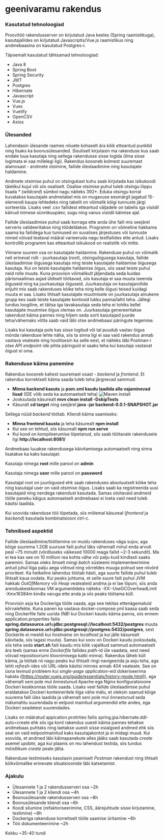 # geenivaramu rakendus

### Kasutatud tehnoloogiad

Proovitöö rakendusserver on kirjutatud Java keeles (Spring raamistikuga), kasutajaliides on kirjutatud Javascriptis/Vue.js raamistikus ning andmebaasina on kasutatud Postgres-i.

Täpsemalt kasutatud tähtsamad tehnoloogiad:
- Java 8
- Spring Boot
- Spring Security
- JWT
- Postgres
- Hibernate
- Javascript
- Vue.js
- Vuex
- Vuetify
- OpenCSV
- Axios

### Ülesanded

Lahendasin ülesande raames nõuete kohaselt ära kõik etteantud punktid ning lisaks ka boonusülesanded. Sisuliselt kirjutasin ma rakenduse kus saab endale luua kasutaja ning sellega rakendusse sisse logida (ilma sisse logimata ei saa millelegi ligi). Rakendus koosneb kolmest suuremast alamosast - andmete otsimine, failide üleslaadimine ning kasutajate haldamine. 

Andmete otsimise puhul on otsingukast kuhu saab kirjutada kas isikukoodi täielikul kujul või siis osaliselt. Osalise otsimise puhul tuleb otsingu lõppu lisada * (*wildcard*) sümbol nagu näiteks 392*. Eduka otsingu korral kuvatakse kasutajale andmetabel mis on mugavuse eesmärgil jagatud 15-elemendi kaupa lehtedeks ning tabelit on võimalik kõigi tunnuste järgi sorteerida. Lisaks veel .csv failidest etteantud väljadele on tabelis iga visiidil käinud inimese sünnikuupäev, sugu ning vanus visiidil käimise ajal.

Failide üleslaadimise puhul saab korraga ette anda ühe faili mis seejärel serveris valideeritakse ning töödeldakse. Programm on võimeline hakkama saama ka failidega kus tunnused on suvalises järjestuses või tunnuste nimed võivad teataval määral varieeruda nagu testfailides ette antud. Lisaks kontrollib programm kas etteantud isikukood on realistlik või mitte. 

Viimane suurem osa on kasutajate haldamine. Rakenduse puhul on võimalik neli erinevat rolli - juurkasutaja (*root*), otsinguõigusega kasutaja, failide üleslaadimise õigusega kasutaja ning teiste kasutajate haldamise õigusega kasutaja. Kui on teiste kasutajate haldamise õigus, siis saad teiste puhul neid rolle muuta. Kuna proovisin võimalikult jäljendada seda kuidas pärismaailmas asjad üldiselt töötavad, siis kasutaja ei saa muuta iseenda õiguseid ning ka juurkasutaja õiguseid. Juurkasutaja on kasutajarollide erijuht mis saab rakenduses kõike teha ning kelle õigusi teised kuidagi muuta ei saa. Lisaks lihtsalt kasutajate muutmisele on juurkasutaja ainukene grupp kes saab teiste kasutajate kontosid lukku panna/lahti teha. Jällegi tundus loogiline, et täitsa iga tavakasutaja seda teha ei tohiks kellel kasutajate muutmise õigus olemas on. Juurkasutaja genereeritakse rakendust käima pannes ning hiljem seda sorti kasutajaid juurde teha/vähemaks võtta saab vaid läbi otse andmebaasi päringute tegemise.

Lisaks kui kasutaja pole kas sisse logitud või tal puudub vastav õigus mõnda rakenduse lehte näha, siis ta sinna ligi ei saa vaid rakendus annab vastava veateate ning hoolitsesin ka selle eest, et näiteks läbi Postman-i otse *API endpoint*-ide pihta päringuid ei saaks teha kui kasutaja vastavat õigust ei oma.

### Rakenduse käima panemine

Rakendus koosneb kahest suuremast osast - *backend* ja *frontend*. Et rakendus korrektselt käima saada tuleb teha järgnevad sammud:
- **Minna backend kasuta** ja **pom.xml kaudu laadida alla vajaminevad lisad** (IDE võib seda ka automaatselt teha)
 ![Maven install](https://i.imgur.com/U1yoDUT.png)
- Jooksutada käsurealt **mvn clean install -DskipTests**
- Käsuralt **cd target** ning seejärel **java -jar backend-0.0.1-SNAPSHOT.jar**

Sellega nüüd *backend* töötab. Kliendi käima saamiseks:
- **Minna frontend kausta** ja teha käsurealt **npm install**
- Kui see on tehtud, siis käsurealt **npm run serve**
- Kui kood on kompileerumise lõpetanud, siis saab töötavale rakendusele ligi **http://localhost:8081/**

Andmebaas luuakse rakendusega käivitamisega automaatselt ning sinna lisatakse ka kaks kasutajat:

Kasutaja nimega **root** mille parool on **admin**

Kasutaja nimega **user** mille parool on **password**

Kasutajal root on juurõigused ehk saab rakenduses absoluutselt kõike teha ning kasutajal user on vaid otsimise õigus. Lisaks saab ka registreerida uusi kasutajaid ning nendega rakendust kasutada. Samas otsitavaid andmeid tööle paneku käigus automaatselt andmebaasi ei loeta vaid need tuleb käsitsi laadida.

Kui soovida rakenduse töö lõpetada, siis mõlemal käsureal (*frontend* ja *backend*) kasutada kombinatsiooni ctrl-c. 

### Tehnilised aspektid

Failide üleslaadimine/töötlemine on muidu rakenduses väga sujuv, aga kõige suurema 1.2GB suuruse faili puhul läks vähemalt minul enda arvuti peal ~75 minutit (võrdluseks väikesed 10000 reaga failid ~2-3 sekundit). Ma ei tea kas see on 10 millioni rea kohta vähe või palju kuid kindlasti saaks paremini. Samas oleks ilmselt mingi *batch* süsteemi implementeerimine antud juhul liiga palju aega võtnud ning võrreldes muuga polnud see niivõrd prioriteet. Ka hetkeline lahendus töötab hästi, aga suurte failide puhul tuleb lihtsalt kaua oodata. Kui peaks juhtuma, et selle suure faili puhul JVM hakkab *OutOfMemory* või *Heap* veateateid andma ja ei lae lõpuni, siis anda arenduskeskkonnas VM argumentideks näiteks -XX:-UseGCOverheadLimit -Xmx16384m kindla varuga ette anda ja siis peaks töötama küll.

Proovisin asja ka Dockeriga tööle saada, aga see tekitas ettenägematuid kõrvalefekte. Kuna panen ka vastava docker-compose.yml kaasa saab seda ning Dockerfile faile uurida (NB! kui Dockeri kaudu käima panna, siis ennem application.properties failis **spring.datasource.url=jdbc:postgresql://localhost:5432/postgres** muuta **spring.datasource.url=jdbc:postgresql://postgres:5432/postgres**, sest Dockerile ei meeldi kui *hostname* on *localhost* ja kui jälle käsurealt käivitada, siis tagasi muuta). Samas kui soov on Dockeri kaudu jooksutada, siis teha seda **start.sh** faili kaudu mis kõik vajalikud sammud automaatselt ära teeb (samas enne *Dockerfile* failides *path*-id üle vaadata, sest need võivad repositooriumi kloonimisega katki minna). Rakendus läheb küll käima, ja töötab nii nagu peaks kui lihtsalt ringi navigeerida ja asju teha, aga lehti *refresh*-ides või URL-idele käsitsi minnes annab 404 veateate. See on üsna levinud probleem kui *single-page application*-eid dokeriseerima hakata ([https://router.vuejs.org/guide/essentials/history-mode.html]), aga vähemalt seni pole mul õnnestunud Apache ega Nginx konfiguratsioone Dockeri keskkonnas tööle saada. Lisaks veel failide üleslaadimise puhul eraldatakse Dockeri konteineritele liiga vähe mälu, et oleksin saanud kõige suurema faili üles laadida ja vähemalt seni pole mul õnnestunud seda mälumahtu suurendada ei eelpool mainitud argumendid ette andes, ega Dockeri seadetest suurendades.

Lisaks on määratud appication.protirties failis spring.jpa.hibernate.ddl-auto=create ehk siis iga kord rakendus uuesti käima pannes tehakse andmebaas puhtaks ning laetakse uuesti sisse esialgsed andmed ehk siis seal on vaid eelpoolmainitud kaks kasutajakontot ja ei midagi muud. Kui soovida, et andmed läbi käimapanekute alles jääks saab kasutada *create* asemel *update*, aga kui plaanis on mu lahendust testida, siis tundus mõistlikum *create* peale jätta.

Rakenduse testimiseks kasutasin peamiselt *Postman* rakendust ning lihtsalt kõikvõimalike erinevate situatsioonide läbi katsetamist.

### Ajakulu
- Ülesannete 1 ja 2 rakendusserveri osa ~2h
- Ülesannete 1 ja 2 kliendi osa ~4h
- Boonusülesande rakendusserveri osa ~8h
- Boonusülesande kliendi osa ~6h
- Koodi silumine (refaktoriseerimine, CSS, äärejuhtude sisse kirjutamine, testimine) ~8h
- Dockeriga rakenduse korreltselt tööle saamise üritamine ~6h
- Töö dokumenteerimine ~2h

Kokku ~35-40 tundi
